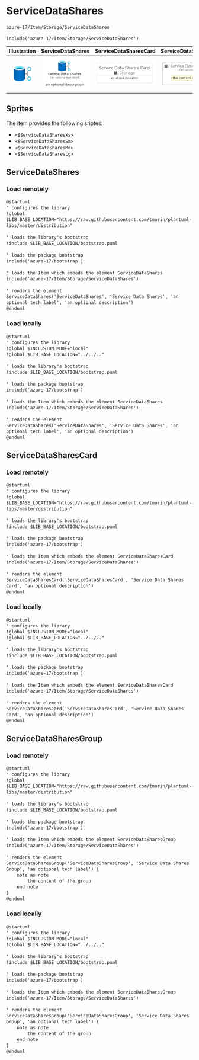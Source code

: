 # ServiceDataShares


```text
azure-17/Item/Storage/ServiceDataShares
```

```text
include('azure-17/Item/Storage/ServiceDataShares')
```



| Illustration | ServiceDataShares | ServiceDataSharesCard | ServiceDataSharesGroup |
| :---: | :---: | :---: | :---: |
| ![illustration for Illustration](../../../azure-17/Item/Storage/ServiceDataShares.png) | ![illustration for ServiceDataShares](../../../azure-17/Item/Storage/ServiceDataShares.Local.png) | ![illustration for ServiceDataSharesCard](../../../azure-17/Item/Storage/ServiceDataSharesCard.Local.png) | ![illustration for ServiceDataSharesGroup](../../../azure-17/Item/Storage/ServiceDataSharesGroup.Local.png) |



## Sprites
The item provides the following sriptes:

- `<$ServiceDataSharesXs>`
- `<$ServiceDataSharesSm>`
- `<$ServiceDataSharesMd>`
- `<$ServiceDataSharesLg>`





## ServiceDataShares

### Load remotely
```plantuml
@startuml
' configures the library
!global $LIB_BASE_LOCATION="https://raw.githubusercontent.com/tmorin/plantuml-libs/master/distribution"

' loads the library's bootstrap
!include $LIB_BASE_LOCATION/bootstrap.puml

' loads the package bootstrap
include('azure-17/bootstrap')

' loads the Item which embeds the element ServiceDataShares
include('azure-17/Item/Storage/ServiceDataShares')

' renders the element
ServiceDataShares('ServiceDataShares', 'Service Data Shares', 'an optional tech label', 'an optional description')
@enduml
```

### Load locally
```plantuml
@startuml
' configures the library
!global $INCLUSION_MODE="local"
!global $LIB_BASE_LOCATION="../../.."

' loads the library's bootstrap
!include $LIB_BASE_LOCATION/bootstrap.puml

' loads the package bootstrap
include('azure-17/bootstrap')

' loads the Item which embeds the element ServiceDataShares
include('azure-17/Item/Storage/ServiceDataShares')

' renders the element
ServiceDataShares('ServiceDataShares', 'Service Data Shares', 'an optional tech label', 'an optional description')
@enduml
```

## ServiceDataSharesCard

### Load remotely
```plantuml
@startuml
' configures the library
!global $LIB_BASE_LOCATION="https://raw.githubusercontent.com/tmorin/plantuml-libs/master/distribution"

' loads the library's bootstrap
!include $LIB_BASE_LOCATION/bootstrap.puml

' loads the package bootstrap
include('azure-17/bootstrap')

' loads the Item which embeds the element ServiceDataSharesCard
include('azure-17/Item/Storage/ServiceDataShares')

' renders the element
ServiceDataSharesCard('ServiceDataSharesCard', 'Service Data Shares Card', 'an optional description')
@enduml
```

### Load locally
```plantuml
@startuml
' configures the library
!global $INCLUSION_MODE="local"
!global $LIB_BASE_LOCATION="../../.."

' loads the library's bootstrap
!include $LIB_BASE_LOCATION/bootstrap.puml

' loads the package bootstrap
include('azure-17/bootstrap')

' loads the Item which embeds the element ServiceDataSharesCard
include('azure-17/Item/Storage/ServiceDataShares')

' renders the element
ServiceDataSharesCard('ServiceDataSharesCard', 'Service Data Shares Card', 'an optional description')
@enduml
```

## ServiceDataSharesGroup

### Load remotely
```plantuml
@startuml
' configures the library
!global $LIB_BASE_LOCATION="https://raw.githubusercontent.com/tmorin/plantuml-libs/master/distribution"

' loads the library's bootstrap
!include $LIB_BASE_LOCATION/bootstrap.puml

' loads the package bootstrap
include('azure-17/bootstrap')

' loads the Item which embeds the element ServiceDataSharesGroup
include('azure-17/Item/Storage/ServiceDataShares')

' renders the element
ServiceDataSharesGroup('ServiceDataSharesGroup', 'Service Data Shares Group', 'an optional tech label') {
    note as note
        the content of the group
    end note
}
@enduml
```

### Load locally
```plantuml
@startuml
' configures the library
!global $INCLUSION_MODE="local"
!global $LIB_BASE_LOCATION="../../.."

' loads the library's bootstrap
!include $LIB_BASE_LOCATION/bootstrap.puml

' loads the package bootstrap
include('azure-17/bootstrap')

' loads the Item which embeds the element ServiceDataSharesGroup
include('azure-17/Item/Storage/ServiceDataShares')

' renders the element
ServiceDataSharesGroup('ServiceDataSharesGroup', 'Service Data Shares Group', 'an optional tech label') {
    note as note
        the content of the group
    end note
}
@enduml
```

